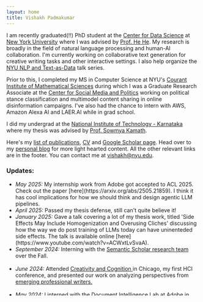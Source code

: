 ```yaml
---
layout: home
title: Vishakh Padmakumar
---
```

I am recently graduated(!!) PhD student at the [Center for Data Science](https://cds.nyu.edu/) at [New York University](https://www.nyu.edu/) where I was advised by [Prof. He He](https://hhexiy.github.io/). My research is broadly in the field of natural language processing and human-AI collaboration. I'm currently working on collaborative text generation for creative writing tasks and other interactive settings. I also help organize the [NYU NLP and Text-as-Data](https://cds.nyu.edu/text-data-speaker-series/) talk series. 

Prior to this, I completed my MS in Computer Science at NYU's [Courant Institute of Mathematical Sciences](https://cims.nyu.edu/) during which I was a Graduate Research Associate at the [Center for Social Media and Politics](https://csmapnyu.org/) working on political stance classification and multimodel content sharing in online disinformation campaigns. I've also had the chance to intern with AWS, Amazon Alexa AI and LAER.AI while in grad school.

I did my undergrad at the [National Institute of Technology - Karnataka](https://www.nitk.ac.in/) where my thesis was advised by [Prof. Sowmya Kamath](https://infotech.nitk.ac.in/faculty/sowmya-kamath-s).

Here's my [list of publications](https://vishakhpk.github.io/publications/), [CV](./assets/img/cv.pdf) and [Google Scholar page](https://scholar.google.com/citations?user=OeBKZ8AAAAAJ&hl=en&oi=ao). Head over to my [personal blog](https://paddyspen.wordpress.com/) for more light hearted content. All the other relevant links are in the footer. You can contact me at <vishakh@nyu.edu>. 

### Updates:

<ul style="height: 300px; overflow: auto">
    <li><i>May 2025: </i>My internship work from Adobe got accepted to ACL 2025. Check out the paper [here](https://arxiv.org/abs/2505.21859). I think it has cool implications for how we should think and design agentic LLM pipelines.<br />
    <li><i>April 2025: </i>Passed my thesis defense, still can't quite believe it!<br />
    <li><i>January 2025: </i>Gave a talk covering a lot of my thesis work, titled 'Side Effects May Include Homogenization and Overusing Cliches' discussing how the way we do post training of LLMs today can have uninenteded side effects. The talk is available online [here](https://www.youtube.com/watch?v=ACWxtLvSvaA).<br />
    <li><i>September 2024: </i>Interning with the <a href="https://www.semanticscholar.org/research/research-team">Semantic Scholar research team</a> over the Fall.</li><br />
    <li><i>June 2024: </i> Attended <a href="https://cc.acm.org/2024/"> Creativity and Cognition </a> in Chicago, my first HCI conference, and presented our work on analyzing perspectives from <a href="https://dl.acm.org/doi/abs/10.1145/3635636.3656201">emerging professional writers.</a></li><br />
    <li><i>May 2024: </i> I interned with the Document Intelligence Lab at Adobe in San Jose over the summer, working on long document generation prioritizing diversity of content with <a href="https://research.adobe.com/person/jennifer-healey/">Jennifer Healey</a>, <a href="https://darbour.github.io/">David Arbour</a> and <a href="https://research.adobe.com/person/tong-sun/">Tong Sun</a>. </li><br />
    <li><i>May 2024: </i> I attended ICLR 2024 to present our <a href="https://arxiv.org/abs/2309.05196">work</a> on diversity in collaborative writing. On the way back, I also gave a talk about our work at Oxford in the UK! </li><br />
    <li><i>March 2024: </i> I gave virtual talks at <a href="https://milanlproc.github.io/coding_aperitivo/">Bocconi University</a> and the <a href="https://cis.unimelb.edu.au/research/artificial-intelligence/research/Natural-Language-Processing">University of Melbourne</a> </li><br />
    <li><i>December 2023: </i> I attended EMNLP 2023 and helped give a tutorial on Creative Natural Language Generation with <a href="https://tuhinjubcse.github.io/">Tuhin Chakrabarty</a>, <a href="https://vnpeng.net/">Violet Peng</a> and <a href="https://hhexiy.github.io/">He He</a>. See the slides <a href="https://emnlp2023-creative-nlg.github.io/">here</a>! </li><br />
    <li><i>July 2023: </i> I presented our <a href="https://arxiv.org/abs/2303.04562">work</a> on extrapolative generation with iterative refinement at ICML 2023. </li><br />
    <li><i>July 2023: </i> I was the co-chair for the ACL 2023 <a href="https://acl2023-srw.github.io/">Student Research Workshop</a> along with <a href="http://gvallejo.co/">Gisela Vallejo</a> and <a href="https://franxyao.github.io/">Yao Fu</a>. </li><br />
</ul>


